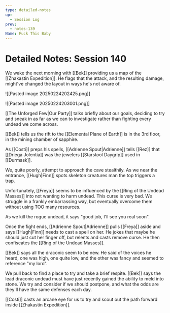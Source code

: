 ```yaml
---
type: detailed-notes
up:
  - Session Log
prev:
  - notes-139
Name: Fuck This Baby
---
```

# Detailed Notes: Session 140

We wake the next morning with [[Bek]] providing us a map of the [[Zhakastin Expedition]]. He flags that the attack, and the resulting damage, might've changed the layout in ways he's not aware of. 

![[Pasted image 20250224202425.png]]

![[Pasted image 20250224203001.png]]

[[The Unforged Few|Our Party]] talks briefly about our goals, deciding to try and sneak in as far as we can to investigate rather than fighting every undead we come across. 

[[Bek]] tells us the rift to the [[Elemental Plane of Earth]] is in the 3rd floor, in the mining chamber of sapphire. 

As [[Costi]] preps his spells, [[Adrienne Spout|Adrienne]] tells [[Rez]] that [[Driega Jolentia]] was the jewelers [[Starstool Daygrip]] used in [[Durmask]].

We, quite poorly, attempt to approach the cave stealthily. As we near the entrance, [[Hugh|Finn]] spots skeleton creatures man the top triggers a trap.

Unfortunately, [[Freya]] seems to be influenced by the [[Ring of the Undead Masses]] into not wanting to harm undead. This curse is very bad. We struggle in a frankly embarrassing way, but eventually overcome them without using TOO many resources. 

As we kill the rogue undead, it says "good job, I'll see you real soon". 

Once the fight ends, [[Adrienne Spout|Adrienne]] pulls [[Freya]] aside and says [[Hugh|Finn]] needs to cast a spell on her. He jokes that maybe he should just cut her finger off, but relents and casts remove curse. He then confiscates the [[Ring of the Undead Masses]].

[[Bek]] says all the draconic seem to be new. He said of the voices he heard, one was high, one quite low, and the other was fancy and seemed to reference "my lord".

We pull back to find a place to try and take a brief respite. [[Bek]] says the lead draconic undead must have just recently gained the ability to meld into stone. We try and consider if we should postpone, and what the odds are they'll have the same defenses each day. 

[[Costi]] casts an arcane eye for us to try and scout out the path forward inside [[Zhakastin Expedition]]. 
